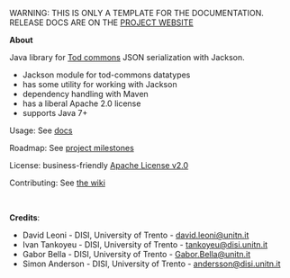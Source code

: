 <p class="jedoc-to-strip">
WARNING: THIS IS ONLY A TEMPLATE FOR THE DOCUMENTATION. <br/>
RELEASE DOCS ARE ON THE <a href="http://opendatatrentino.github.io/tod-commons-jackson/" target="_blank">PROJECT WEBSITE</a>
</p>

**About**

Java library for [Tod commons](https://github.com/opendatatrentino/tod-commons) JSON serialization with Jackson.

  * Jackson module for tod-commons datatypes
  * has some utility for working with Jackson
  * dependency handling with Maven
  * has a liberal Apache 2.0 license
  * supports Java 7+

Usage: See [docs](docs)

Roadmap: See [project milestones](../../milestones)

License: business-friendly [Apache License v2.0](LICENSE.txt)

Contributing: See [the wiki](../../wiki)

<br/> 

**Credits**:

* David Leoni - DISI, University of Trento - david.leoni@unitn.it
* Ivan Tankoyeu - DISI, University of Trento - tankoyeu@disi.unitn.it
* Gabor Bella - DISI, University of Trento - Gabor.Bella@unitn.it
* Simon Anderson - DISI, University of Trento - andersson@disi.unitn.it





